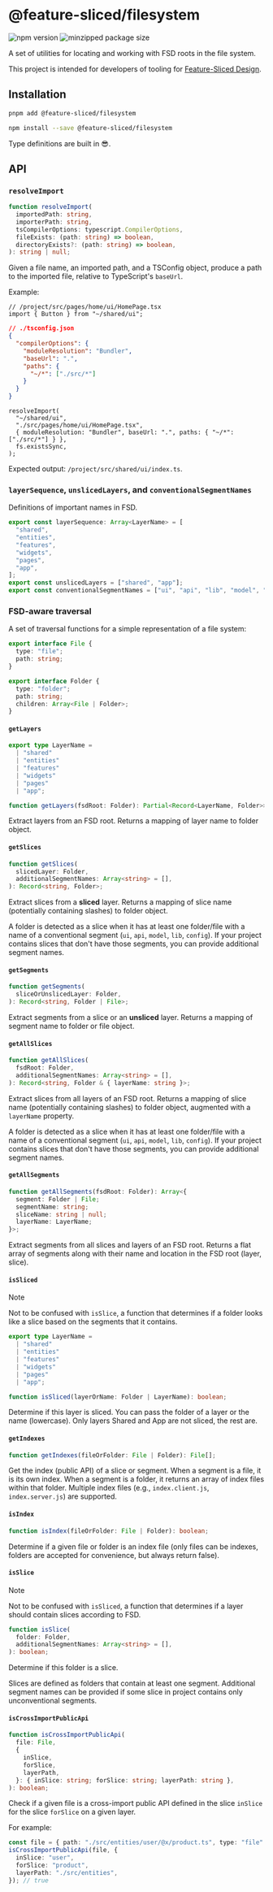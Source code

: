 # @feature-sliced/filesystem

![npm version](https://img.shields.io/npm/v/@feature-sliced/filesystem)
![minzipped package size](https://img.shields.io/bundlephobia/minzip/@feature-sliced/filesystem.svg)

A set of utilities for locating and working with FSD roots in the file system.

This project is intended for developers of tooling for [Feature-Sliced Design][feature-sliced-design].

## Installation

```bash
pnpm add @feature-sliced/filesystem
```

```bash
npm install --save @feature-sliced/filesystem
```

Type definitions are built in 😎.

## API

### `resolveImport`

```ts
function resolveImport(
  importedPath: string,
  importerPath: string,
  tsCompilerOptions: typescript.CompilerOptions,
  fileExists: (path: string) => boolean,
  directoryExists?: (path: string) => boolean,
): string | null;
```

Given a file name, an imported path, and a TSConfig object, produce a path to the imported file, relative to TypeScript's `baseUrl`.

Example:

```tsx
// /project/src/pages/home/ui/HomePage.tsx
import { Button } from "~/shared/ui";
```

```json
// ./tsconfig.json
{
  "compilerOptions": {
    "moduleResolution": "Bundler",
    "baseUrl": ".",
    "paths": {
      "~/*": ["./src/*"]
    }
  }
}
```

```tsx
resolveImport(
  "~/shared/ui",
  "./src/pages/home/ui/HomePage.tsx",
  { moduleResolution: "Bundler", baseUrl: ".", paths: { "~/*": ["./src/*"] } },
  fs.existsSync,
);
```

Expected output: `/project/src/shared/ui/index.ts`.

### `layerSequence`, `unslicedLayers`, and `conventionalSegmentNames`

Definitions of important names in FSD.

```ts
export const layerSequence: Array<LayerName> = [
  "shared",
  "entities",
  "features",
  "widgets",
  "pages",
  "app",
];
export const unslicedLayers = ["shared", "app"];
export const conventionalSegmentNames = ["ui", "api", "lib", "model", "config"];
```

### FSD-aware traversal

A set of traversal functions for a simple representation of a file system:

```ts
export interface File {
  type: "file";
  path: string;
}

export interface Folder {
  type: "folder";
  path: string;
  children: Array<File | Folder>;
}
```

#### `getLayers`

```ts
export type LayerName =
  | "shared"
  | "entities"
  | "features"
  | "widgets"
  | "pages"
  | "app";

function getLayers(fsdRoot: Folder): Partial<Record<LayerName, Folder>>;
```

Extract layers from an FSD root. Returns a mapping of layer name to folder object.

#### `getSlices`

```ts
function getSlices(
  slicedLayer: Folder,
  additionalSegmentNames: Array<string> = [],
): Record<string, Folder>;
```

Extract slices from a **sliced** layer. Returns a mapping of slice name (potentially containing slashes) to folder object.

A folder is detected as a slice when it has at least one folder/file with a name of a conventional segment (`ui`, `api`, `model`, `lib`, `config`). If your project contains slices that don't have those segments, you can provide additional segment names.

#### `getSegments`

```ts
function getSegments(
  sliceOrUnslicedLayer: Folder,
): Record<string, Folder | File>;
```

Extract segments from a slice or an **unsliced** layer. Returns a mapping of segment name to folder or file object.

#### `getAllSlices`

```ts
function getAllSlices(
  fsdRoot: Folder,
  additionalSegmentNames: Array<string> = [],
): Record<string, Folder & { layerName: string }>;
```

Extract slices from all layers of an FSD root. Returns a mapping of slice name (potentially containing slashes) to folder object, augmented with a `layerName` property.

A folder is detected as a slice when it has at least one folder/file with a name of a conventional segment (`ui`, `api`, `model`, `lib`, `config`). If your project contains slices that don't have those segments, you can provide additional segment names.

#### `getAllSegments`

```ts
function getAllSegments(fsdRoot: Folder): Array<{
  segment: Folder | File;
  segmentName: string;
  sliceName: string | null;
  layerName: LayerName;
}>;
```

Extract segments from all slices and layers of an FSD root. Returns a flat array of segments along with their name and location in the FSD root (layer, slice).

#### `isSliced`

> [!NOTE]  
> Not to be confused with `isSlice`, a function that determines if a folder looks like a slice based on the segments that it contains.

```ts
export type LayerName =
  | "shared"
  | "entities"
  | "features"
  | "widgets"
  | "pages"
  | "app";

function isSliced(layerOrName: Folder | LayerName): boolean;
```

Determine if this layer is sliced. You can pass the folder of a layer or the name (lowercase). Only layers Shared and App are not sliced, the rest are.

#### `getIndexes`

```ts
function getIndexes(fileOrFolder: File | Folder): File[];
```

Get the index (public API) of a slice or segment. When a segment is a file, it is its own index. When a segment is a folder, it returns an array of index files within that folder. Multiple index files (e.g., `index.client.js`, `index.server.js`) are supported.

#### `isIndex`

```ts
function isIndex(fileOrFolder: File | Folder): boolean;
```

Determine if a given file or folder is an index file (only files can be indexes, folders are accepted for convenience, but always return false).

#### `isSlice`

> [!NOTE]  
> Not to be confused with `isSliced`, a function that determines if a layer should contain slices according to FSD.

```ts
function isSlice(
  folder: Folder,
  additionalSegmentNames: Array<string> = [],
): boolean;
```

Determine if this folder is a slice.

Slices are defined as folders that contain at least one segment. Additional segment names can be provided if some slice in project contains only unconventional segments.

#### `isCrossImportPublicApi`

```ts
function isCrossImportPublicApi(
  file: File,
  {
    inSlice,
    forSlice,
    layerPath,
  }: { inSlice: string; forSlice: string; layerPath: string },
): boolean;
```

Check if a given file is a cross-import public API defined in the slice `inSlice` for the slice `forSlice` on a given layer.

For example:

```ts
const file = { path: "./src/entities/user/@x/product.ts", type: "file" };
isCrossImportPublicApi(file, {
  inSlice: "user",
  forSlice: "product",
  layerPath: "./src/entities",
}); // true
```

[feature-sliced-design]: https://feature-sliced.design
